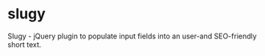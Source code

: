slugy
=====

Slugy - jQuery plugin to populate input fields into an user-and SEO-friendly short text.

